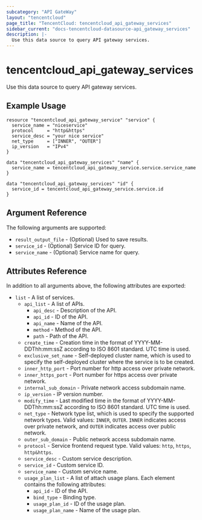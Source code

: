 ```yaml
---
subcategory: "API GateWay"
layout: "tencentcloud"
page_title: "TencentCloud: tencentcloud_api_gateway_services"
sidebar_current: "docs-tencentcloud-datasource-api_gateway_services"
description: |-
  Use this data source to query API gateway services.
---
```


# tencentcloud_api_gateway_services

Use this data source to query API gateway services.

## Example Usage

```hcl
resource "tencentcloud_api_gateway_service" "service" {
  service_name = "niceservice"
  protocol     = "http&https"
  service_desc = "your nice service"
  net_type     = ["INNER", "OUTER"]
  ip_version   = "IPv4"
}

data "tencentcloud_api_gateway_services" "name" {
  service_name = tencentcloud_api_gateway_service.service.service_name
}

data "tencentcloud_api_gateway_services" "id" {
  service_id = tencentcloud_api_gateway_service.service.id
}
```

## Argument Reference

The following arguments are supported:

* `result_output_file` - (Optional) Used to save results.
* `service_id` - (Optional) Service ID for query.
* `service_name` - (Optional) Service name for query.

## Attributes Reference

In addition to all arguments above, the following attributes are exported:

* `list` - A list of services.
  * `api_list` - A list of APIs.
    * `api_desc` - Description of the API.
    * `api_id` - ID of the API.
    * `api_name` - Name of the API.
    * `method` - Method of the API.
    * `path` - Path of the API.
  * `create_time` - Creation time in the format of YYYY-MM-DDThh:mm:ssZ according to ISO 8601 standard. UTC time is used.
  * `exclusive_set_name` - Self-deployed cluster name, which is used to specify the self-deployed cluster where the service is to be created.
  * `inner_http_port` - Port number for http access over private network.
  * `inner_https_port` - Port number for https access over private network.
  * `internal_sub_domain` - Private network access subdomain name.
  * `ip_version` - IP version number.
  * `modify_time` - Last modified time in the format of YYYY-MM-DDThh:mm:ssZ according to ISO 8601 standard. UTC time is used.
  * `net_type` - Network type list, which is used to specify the supported network types. Valid values: `INNER`, `OUTER`. `INNER` indicates access over private network, and `OUTER` indicates access over public network.
  * `outer_sub_domain` - Public network access subdomain name.
  * `protocol` - Service frontend request type. Valid values: `http`, `https`, `http&https`.
  * `service_desc` - Custom service description.
  * `service_id` - Custom service ID.
  * `service_name` - Custom service name.
  * `usage_plan_list` - A list of attach usage plans. Each element contains the following attributes:
    * `api_id` - ID of the API.
    * `bind_type` - Binding type.
    * `usage_plan_id` - ID of the usage plan.
    * `usage_plan_name` - Name of the usage plan.


